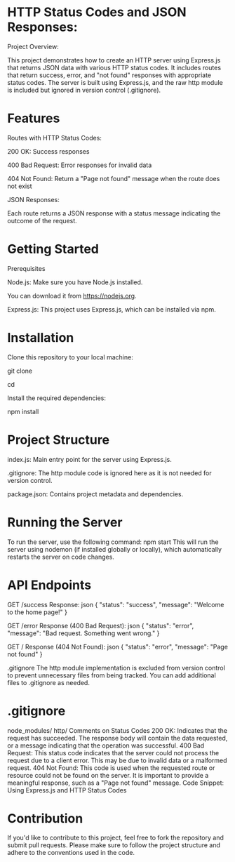 # HTTP Status Codes and JSON Responses:

Project Overview:

This project demonstrates how to create an HTTP server using Express.js that returns JSON data with various HTTP status codes. It includes routes that return success, error, and "not found" responses with appropriate status codes. The server is built using Express.js, and the raw http module is included but ignored in version control (.gitignore).

# Features

Routes with HTTP Status Codes:

200 OK: Success responses

400 Bad Request: Error responses for invalid data

404 Not Found: Return a "Page not found" message when the route does not exist

JSON Responses:

Each route returns a JSON response with a status message indicating the outcome of the request.

# Getting Started

Prerequisites

Node.js: Make sure you have Node.js installed. 

You can download it from https://nodejs.org.

Express.js: This project uses Express.js, which can be installed via npm.

# Installation

Clone this repository to your local machine:

git clone <repository-url>

cd <project-folder>

Install the required dependencies:

npm install

# Project Structure

index.js: Main entry point for the server using Express.js.

.gitignore: The http module code is ignored here as it is not needed for version control.

package.json: Contains project metadata and dependencies.

# Running the Server
To run the server, use the following command:
npm start
This will run the server using nodemon (if installed globally or locally), which automatically restarts the server on code changes.

# API Endpoints
GET /success
Response:
json
{ "status": "success", "message": "Welcome to the home page!" }

GET /error
Response (400 Bad Request):
json
{ "status": "error", "message": "Bad request. Something went wrong." }

GET /
Response (404 Not Found):
json
{ "status": "error", "message": "Page not found" }

.gitignore
The http module implementation is excluded from version control to prevent unnecessary files from being tracked. You can add additional files to .gitignore as needed.

# .gitignore
node_modules/
http/
Comments on Status Codes
200 OK: Indicates that the request has succeeded. The response body will contain the data requested, or a message indicating that the operation was successful.
400 Bad Request: This status code indicates that the server could not process the request due to a client error. This may be due to invalid data or a malformed request.
404 Not Found: This code is used when the requested route or resource could not be found on the server. It is important to provide a meaningful response, such as a "Page not found" message.
Code Snippet: Using Express.js and HTTP Status Codes

# Contribution
If you'd like to contribute to this project, feel free to fork the repository and submit pull requests. Please make sure to follow the project structure and adhere to the conventions used in the code.
